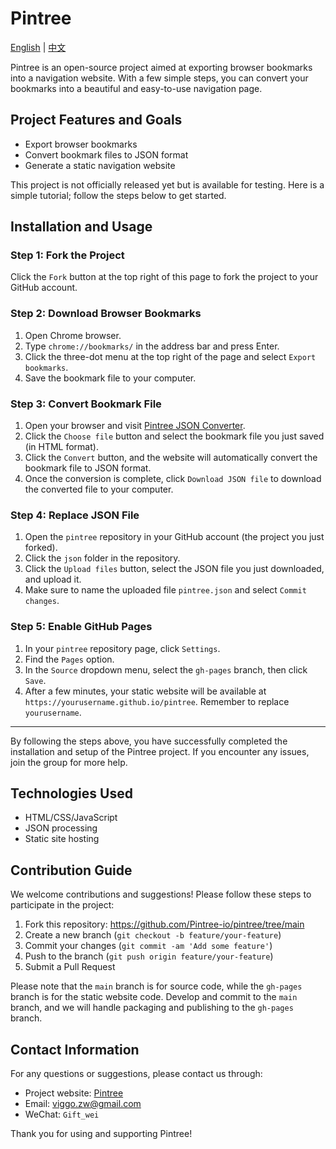 # Pintree

[English](README.md) | [中文](README.zh.md)

Pintree is an open-source project aimed at exporting browser bookmarks into a navigation website. With a few simple steps, you can convert your bookmarks into a beautiful and easy-to-use navigation page.

## Project Features and Goals

- Export browser bookmarks
- Convert bookmark files to JSON format
- Generate a static navigation website

This project is not officially released yet but is available for testing. Here is a simple tutorial; follow the steps below to get started.

## Installation and Usage

### Step 1: Fork the Project

Click the `Fork` button at the top right of this page to fork the project to your GitHub account.

### Step 2: Download Browser Bookmarks

1. Open Chrome browser.
2. Type `chrome://bookmarks/` in the address bar and press Enter.
3. Click the three-dot menu at the top right of the page and select `Export bookmarks`.
4. Save the bookmark file to your computer.

### Step 3: Convert Bookmark File

1. Open your browser and visit [Pintree JSON Converter](https://pintree.io/json-converter).
2. Click the `Choose file` button and select the bookmark file you just saved (in HTML format).
3. Click the `Convert` button, and the website will automatically convert the bookmark file to JSON format.
4. Once the conversion is complete, click `Download JSON file` to download the converted file to your computer.

### Step 4: Replace JSON File

1. Open the `pintree` repository in your GitHub account (the project you just forked).
2. Click the `json` folder in the repository.
3. Click the `Upload files` button, select the JSON file you just downloaded, and upload it.
4. Make sure to name the uploaded file `pintree.json` and select `Commit changes`.

### Step 5: Enable GitHub Pages

1. In your `pintree` repository page, click `Settings`.
2. Find the `Pages` option.
3. In the `Source` dropdown menu, select the `gh-pages` branch, then click `Save`.
4. After a few minutes, your static website will be available at `https://yourusername.github.io/pintree`. Remember to replace `yourusername`.

---

By following the steps above, you have successfully completed the installation and setup of the Pintree project. If you encounter any issues, join the group for more help.

## Technologies Used

- HTML/CSS/JavaScript
- JSON processing
- Static site hosting

## Contribution Guide

We welcome contributions and suggestions! Please follow these steps to participate in the project:

1. Fork this repository: https://github.com/Pintree-io/pintree/tree/main
2. Create a new branch (`git checkout -b feature/your-feature`)
3. Commit your changes (`git commit -am 'Add some feature'`)
4. Push to the branch (`git push origin feature/your-feature`)
5. Submit a Pull Request

Please note that the `main` branch is for source code, while the `gh-pages` branch is for the static website code. Develop and commit to the `main` branch, and we will handle packaging and publishing to the `gh-pages` branch.

## Contact Information

For any questions or suggestions, please contact us through:
- Project website: [Pintree](https://pintree.io/)
- Email: viggo.zw@gmail.com
- WeChat: ```Gift_wei```

Thank you for using and supporting Pintree!